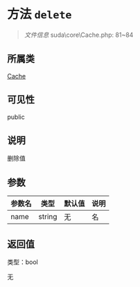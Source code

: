 # 方法 `delete`

> *文件信息* suda\core\Cache.php: 81~84

## 所属类 

[Cache](../Cache.md)

## 可见性

public

## 说明

删除值

## 参数


| 参数名 | 类型 | 默认值 | 说明 |
|--------|-----|-------|-------|
| name |  string | 无 |  名 |



## 返回值

类型：bool

无

